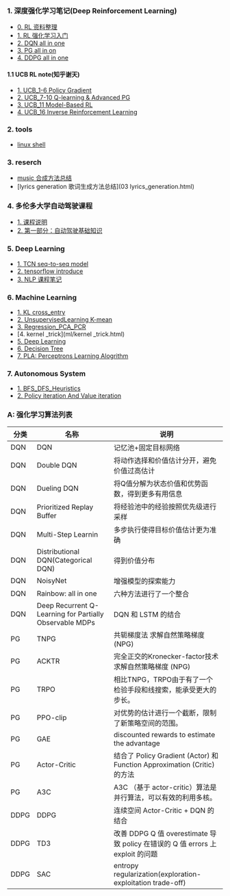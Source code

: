 ### 1. 深度强化学习笔记(Deep Reinforcement Learning)
- [0. RL 资料整理](rl/00_RL_course.html)
- [1. RL 强化学习入门](rl/ALL_IntroRL.html)
- [2. DQN all in one](rl/ALL_DQN.html)
- [3. PG all in on](rl/ALL_PG.html)
- [4. DDPG all in one](rl/ALL_DDPG.html)

#### 1.1 UCB RL note(知乎谢天)
- [1. UCB_1-6 Policy Gradient](rl/04_UCB_1-6.html)
- [2. UCB_7-10 Q-learning & Advanced PG](rl/05_UCB_7-10.html)
- [3. UCB_11 Model-Based RL](rl/06_UCB_11.html)
- [4. UCB_16  Inverse Reinforcement Learning](rl/07_UCB_16.html)

### 2. tools
- [linux shell](linux/01_linux_cmd.html)

### 3. reserch
- [music 合成方法总结](music_papers.html)
- [lyrics generation 歌词生成方法总结](03 lyrics_generation.html)

### 4. 多伦多大学自动驾驶课程
- [1. 课程说明](driver_00.html)
- [2. 第一部分：自动驾驶基础知识](driver_01_introduce.html)

### 5. Deep Learning
- [1. TCN seq-to-seq model](ml/04_TCN.html)
- [2. tensorflow introduce](ml/02_tensorflow.html)
- [3. NLP 课程笔记](ml/06_NLP_Notebook.html)

### 6. Machine Learning
- [1. KL cross_entry](ml/03_KL_cross_entroy.html)
- [2. UnsupervisedLearning K-mean](ml/unsupervised_learning.html)
- [3. Regression_PCA_PCR](ml/MLRegressionPCAPCR.html)
- [4. kernel _trick](ml/kernel _trick.html)
- [5. Deep Learning](ml/DeepLearning.html)
- [6. Decision Tree](ml/DecisionTree.html)
- [7. PLA: Perceptrons Learning Alogrithm](ml/PLA.html)

### 7. Autonomous System
- [1. BFS_DFS_Heuristics](rl/08_BFS_DFS_Search.html)
- [2. Policy iteration And Value iteration](rl/09_PI_VI.html)

### A: 强化学习算法列表
分类 | 名称 | 说明
---|---|---
DQN | DQN | 记忆池+固定目标网络
DQN | Double DQN | 将动作选择和价值估计分开，避免价值过高估计
DQN | Dueling DQN |将Q值分解为状态价值和优势函数，得到更多有用信息
DQN | Prioritized Replay Buffer | 将经验池中的经验按照优先级进行采样
DQN | Multi-Step Learnin | 多步执行使得目标价值估计更为准确
DQN | Distributional DQN(Categorical DQN) | 得到价值分布
DQN | NoisyNet| 增强模型的探索能力
DQN | Rainbow: all in one | 六种方法进行了一个整合
DQN | Deep Recurrent Q-Learning for Partially Observable MDPs| DQN 和 LSTM 的结合
PG | TNPG | 共轭梯度法 求解自然策略梯度 (NPG) 
PG | ACKTR | 完全正交的Kronecker-factor技术 求解自然策略梯度 (NPG) 
PG | TRPO | 相比TNPG，TRPO由于有了一个检验手段和线搜索，能承受更大的步长。
PG | PPO-clip | 对优势的估计进行一个截断，限制了新策略空间的范围。
PG | GAE | discounted rewards to estimate the advantage
PG | Actor-Critic | 结合了 Policy Gradient (Actor) 和 Function Approximation (Critic) 的方法
PG | A3C | A3C （基于 actor-critic）算法是并行算法，可以有效的利用多核。
DDPG | DDPG | 连续空间 Actor-Critic + DQN 的结合
DDPG | TD3 | 改善 DDPG Q 值 overestimate 导致 policy 在错误的 Q 值 errors 上 exploit 的问题
DDPG | SAC |  entropy regularization(exploration-exploitation trade-off)

